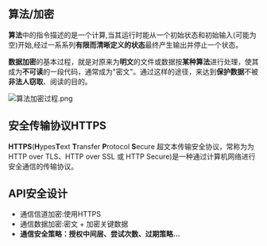 ## 算法/加密
**算法**中的指令描述的是一个计算,当其运行时能从一个初始状态和初始输入(可能为空)开始,经过一系系列**有限而清晰定义的状态**最终产生输出并停止一个状态。

**数据加密**的基本过程，就是对原来为**明文**的文件或数据按**某种算法**进行处理，使其成为**不可读**的一段代码，通常成为"密文"。通过这样的途径，来达到**保护数据**不被**非法人窃取**、阅读的目的。


![算法加密过程.png](https://i.loli.net/2020/09/20/SPIzZFGbhgC95Li.png)

## 安全传输协议HTTPS
**HTTPS**(**H**ypes**T**ext **T**ransfer **P**rotocol **S**ecure 超文本传输安全协议，常称为为HTTP over TLS、HTTP over SSL 或 HTTP Secure)是一种通过计算机网络进行安全通信的传输协议。

## API安全设计
* 通信信道加密:使用HTTPS
* 通信数据加密:密文 + 加密关键数据
* **通信安全策略：授权中间层、尝试次数、过期策略...**